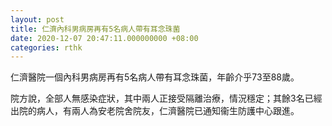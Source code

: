 ```yaml
---
layout: post
title: 仁濟內科男病房再有5名病人帶有耳念珠菌
date: 2020-12-07 20:47:11.000000000 +08:00
categories: rthk
---
```


仁濟醫院一個內科男病房再有5名病人帶有耳念珠菌，年齡介乎73至88歲。

院方說，全部人無感染症狀，其中兩人正接受隔離治療，情況穩定；其餘3名已經出院的病人，有兩人為安老院舍院友，仁濟醫院已通知衞生防護中心跟進。
